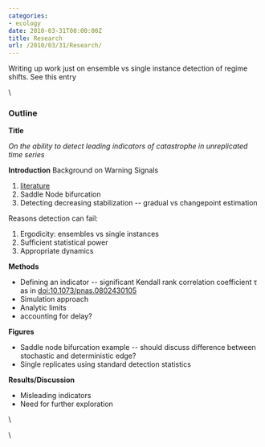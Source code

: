 ```yaml
---
categories:
- ecology
date: 2010-03-31T00:00:00Z
title: Research
url: /2010/03/31/Research/
---
```


Writing up work just on ensemble vs single instance detection of regime
shifts. See this entry

\

### Outline

**Title**

*On the ability to detect leading indicators of catastrophe in
unreplicated time series*

**Introduction** Background on Warning Signals

1.  [literature](http://www.mendeley.com/research-papers/collections/1374711/EarlyWarningSigns/ "http://www.mendeley.com/research-papers/collections/1374711/EarlyWarningSigns/")
2.  Saddle Node bifurcation
3.  Detecting decreasing stabilization -- gradual vs changepoint
    estimation

Reasons detection can fail:

1.  Ergodicity: ensembles vs single instances
2.  Sufficient statistical power
3.  Appropriate dynamics

**Methods**

-   Defining an indicator -- significant Kendall rank correlation
    coefficient τ as in
    [doi:10.1073/pnas.0802430105](http://hdl.handle.net/10.1073/pnas.0802430105 "doi:10.1073/pnas.0802430105")
-   Simulation approach
-   Analytic limits
-   accounting for delay?

**Figures**

-   Saddle node bifurcation example -- should discuss difference between
    stochastic and deterministic edge?
-   Single replicates using standard detection statistics

**Results/Discussion**

-   Misleading indicators
-   Need for further exploration

\

\


